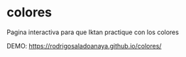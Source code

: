 # colores
Pagina interactiva para que Iktan practique con los colores

DEMO: https://rodrigosaladoanaya.github.io/colores/
